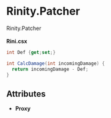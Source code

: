 # Rinity.Patcher
Rinity.Patcher
<br>
<br>
__Rini.csx__
```cs
int Def {get;set;}

int CalcDamage(int incomingDamage) {
  return incomingDamage - Def;
}
```

Attributes
----
* __Proxy__
